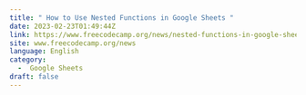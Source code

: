 ```yaml
---
title: " How to Use Nested Functions in Google Sheets "
date: 2023-02-23T01:49:44Z
link: https://www.freecodecamp.org/news/nested-functions-in-google-sheets/?utm_medium=RSS&utm_source=news.12bit.vn
site: www.freecodecamp.org/news
language: English
category:
  -  Google Sheets 
draft: false
---
```

